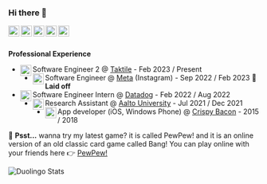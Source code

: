 ### Hi there 👋

<a href="https://www.linkedin.com/in/albertoxamin/">

  <img align="left" alt="Alberto Xamin's Linkdein" width="22px" src="https://cdn1.iconfinder.com/data/icons/logotypes/32/square-linkedin-512.png" />
</a>
<a href="https://github.com/albertoxamin">
  <img align="left" alt="Alberto Xamin's Github" width="22px" src="https://cdn3.iconfinder.com/data/icons/social-rounded-2/72/GitHub-512.png" />
</a>
<a href="https://stackoverflow.com/users/3154909/alberto">
  <img align="left" alt="Alberto Xamin's StackOverflow" width="22px" src="https://cdn0.iconfinder.com/data/icons/social-rounded/72/stackoverflow-512.png" />
</a>
<a href="https://instagram.com/alberto.programmer/">
  <img align="left" alt="Alberto Xamin's Instagram" width="22px" src="https://cdn2.iconfinder.com/data/icons/social-media-applications/64/social_media_applications_3-instagram-512.png" />
</a>
<a href="https://www.xamin.it/">
  <img align="left" alt="Alberto Xamin's Website" width="22px" src="https://cdn3.iconfinder.com/data/icons/social-media-square-4/1024/square-10-512.png" />
</a>
<br/>
<br/>

**Professional Experience**



* <img align="left" alt="meta-logo" width="22px" src="https://www.taktile.com/assets/favicon/favicon.png" /> Software Engineer 2 @ [Taktile](https://www.taktile.com/) - Feb 2023 / Present
* <img align="left" alt="meta-logo" width="22px" src="https://static.xx.fbcdn.net/rsrc.php/y5/r/m4nf26cLQxS.ico" /> Software Engineer @ [Meta](https://www.meta.com/) (Instagram) - Sep 2022 / Feb 2023 🫡 **Laid off**
* <img align="left" alt="datadog-logo" width="22px" src="https://www.datadoghq.com/favicon.ico" /> Software Engineer Intern @ [Datadog](https://datadoghq.com) - Feb 2022 / Aug 2022
* <img align="left" alt="aalto-logo" width="22px" src="https://www.aalto.fi/favicon.ico" /> Research Assistant @ [Aalto University](https://www.aalto.fi/en) - Jul 2021 / Dec 2021
* <img align="left" alt="crispy-bacon-logo" width="22px" src="https://crispybacon.it/wp-content/uploads/2018/10/cropped-ms-icon-310x310-32x32.png" /> App developer (iOS, Windows Phone) @ [Crispy Bacon](https://crispybacon.it/en/) - 2015 / 2018



🤫 **Psst...** wanna try my latest game? it is called PewPew! and it is an online version of an old classic card game called Bang! You can play online with your friends here 👉 <a href="https://bang.xamin.it">PewPew!</a>


![Duolingo Stats](https://duolingo-stats-card.vercel.app/api?username=AlbertoXamin)

